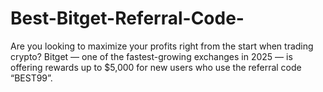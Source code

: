 # Best-Bitget-Referral-Code-
Are you looking to maximize your profits right from the start when trading crypto? Bitget — one of the fastest-growing exchanges in 2025 — is offering rewards up to $5,000 for new users who use the referral code “BEST99”.
